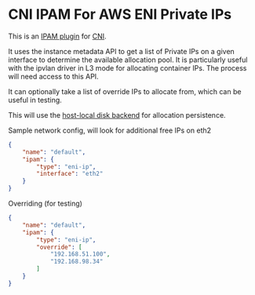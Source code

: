 # CNI IPAM For AWS ENI Private IPs

This is an [IPAM plugin](https://github.com/containernetworking/cni/blob/master/SPEC.md#ip-allocation) for [CNI](https://github.com/containernetworking/cni).

It uses the instance metadata API to get a list of Private IPs on a given
interface to determine the available allocation pool. It is particularly useful
with the ipvlan driver in L3 mode for allocating container IPs. The process will
need access to this API.

It can optionally take a list of override IPs to allocate from, which can be
useful in testing.

This will use the [host-local disk backend](https://github.com/containernetworking/cni/tree/master/plugins/ipam/host-local) for allocation persistence.

Sample network config, will look for additional free IPs on eth2

```json
{
    "name": "default",
    "ipam": {
        "type": "eni-ip",
        "interface": "eth2"
    }
}
```


Overriding (for testing)

```json
{
    "name": "default",
    "ipam": {
        "type": "eni-ip",
        "override": [
            "192.168.51.100",
            "192.168.98.34"
        ]
    }
}
```
